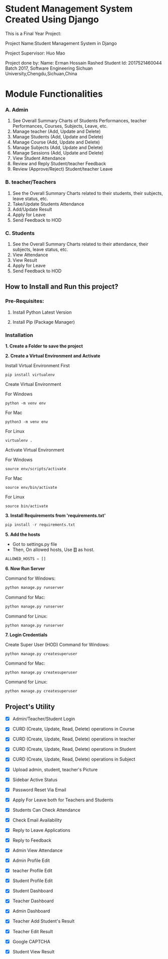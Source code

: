 # Student Management System Created Using Django
This is a Final Year Project:

Project Name:Student Management System in Django

Project Supervisor: Huo Mao

Project done by:
Name: Erman Hossain Rashed
Student Id: 2017521460044
Batch 2017, Software Engineering
Sichuan University,Chengdu,Sichuan,China






# Module Functionalities



### A. Admin

1. See Overall Summary Charts of Students Performances, teacher Performances, Courses, Subjects, Leave, etc.
2. Manage teacher (Add, Update and Delete)
3. Manage Students (Add, Update and Delete)
4. Manage Course (Add, Update and Delete)
5. Manage Subjects (Add, Update and Delete)
6. Manage Sessions (Add, Update and Delete)
7. View Student Attendance
8. Review and Reply Student/teacher Feedback
9. Review (Approve/Reject) Student/teacher Leave

### B. teacher/Teachers

1. See the Overall Summary Charts related to their students, their subjects, leave status, etc.
2. Take/Update Students Attendance
3. Add/Update Result
4. Apply for Leave
5. Send Feedback to HOD

### C. Students 

1. See the Overall Summary Charts related to their attendance, their subjects, leave status, etc.
2. View Attendance
3. View Result
4. Apply for Leave
5. Send Feedback to HOD




## How to Install and Run this project?

### Pre-Requisites:

1. Install Python Latest Version


2. Install Pip (Package Manager)



### Installation
**1. Create a Folder to save the project**

**2. Create a Virtual Environment and Activate**

Install Virtual Environment First
```
pip install virtualenv
```

Create Virtual Environment

For Windows
```
python -m venv env
```
For Mac
```
python3 -m venv env
```
For Linux
```
virtualenv .
```

Activate Virtual Environment

For Windows
```
source env/scripts/activate
```

For Mac
```
source env/bin/activate
```

For Linux
```
source bin/activate
```


**3. Install Requirements from 'requirements.txt'**
```python
pip install -r requirements.txt
```

**5. Add the hosts**

- Got to settings.py file 
- Then, On allowed hosts, Use **[]** as  host. 
```python
ALLOWED_HOSTS = []
```



**6. Now Run Server**

Command for Windows:
```python
python manage.py runserver
```

Command for Mac:
```python
python manage.py runserver
```

Command for Linux:
```python
python manage.py runserver
```

**7. Login Credentials**

Create Super User (HOD)
Command for Windows:
```
python manage.py createsuperuser
```

Command for Mac:
```
python manage.py createsuperuser
```

Command for Linux:
```
python manage.py createsuperuser
```






## Project's Utility

- [x] Admin/Teacher/Student Login
- [x] CURD (Create, Update, Read, Delete) operations in Course
- [x] CURD (Create, Update, Read, Delete) operations in teacher
- [x] CURD (Create, Update, Read, Delete) operations in Student
- [x] CURD (Create, Update, Read, Delete) operations in Subject
- [x] Upload admin, student, teacher's Picture
- [x] Sidebar Active Status
- [x] Password Reset Via Email
- [x] Apply For Leave both for Teachers and Students
- [x] Students Can Check Attendance
- [x] Check Email Availability
- [x] Reply to Leave Applications
- [x] Reply to Feedback
- [x] Admin View Attendance
- [x] Admin Profile Edit
- [x] teacher Profile Edit
- [x] Student Profile Edit
- [x] Student Dashboard
- [x] Teacher Dashboard
- [x] Admin Dashboard
- [x] Teacher Add Student's Result
- [x] Teacher Edit Result 
- [x] Google CAPTCHA
- [x] Student View Result


